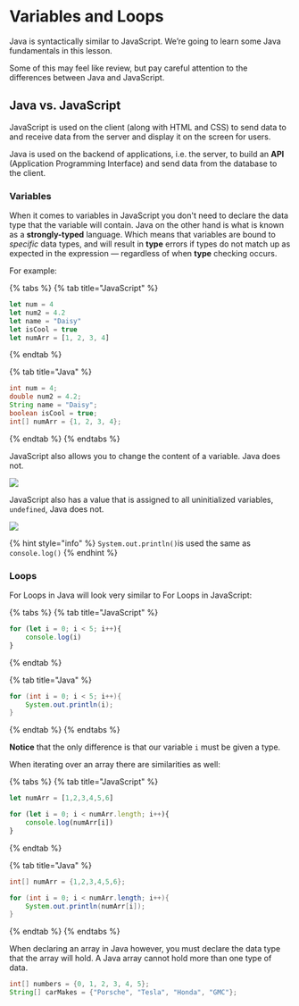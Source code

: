 # Variables and Loops

Java is syntactically similar to JavaScript. We’re going to learn some Java fundamentals in this lesson.

Some of this may feel like review, but pay careful attention to the differences between Java and JavaScript. 

## Java vs. JavaScript

JavaScript is used on the client \(along with HTML and CSS\) to send data to and receive data from the server and display it on the screen for users.

Java is used on the backend of applications, i.e. the server, to build an **API** \(Application Programming Interface\) and send data from the database to the client.

### Variables

When it comes to variables in JavaScript you don't need to declare the data type that the variable will contain. Java on the other hand is what is known as a **strongly-typed** language.  Which means that variables are bound to _specific_ data types, and will result in **type** errors if types do not match up as expected in the expression — regardless of when **type** checking occurs.

For example:

{% tabs %}
{% tab title="JavaScript" %}
```javascript
let num = 4 
let num2 = 4.2
let name = "Daisy"
let isCool = true
let numArr = [1, 2, 3, 4]
```
{% endtab %}

{% tab title="Java" %}
```java
int num = 4;
double num2 = 4.2;
String name = "Daisy";
boolean isCool = true;
int[] numArr = {1, 2, 3, 4};
```
{% endtab %}
{% endtabs %}

JavaScript also allows you to change the content of a variable. Java does not.

![](../../.gitbook/assets/image%20%28108%29.png)

JavaScript also has a value that is assigned to all uninitialized variables, `undefined`, Java does not.

![](../../.gitbook/assets/image%20%2870%29.png)

{% hint style="info" %}
`System.out.println()`is used the same as `console.log()`
{% endhint %}

### Loops

For Loops in Java will look very similar to For Loops in JavaScript:

{% tabs %}
{% tab title="JavaScript" %}
```javascript
for (let i = 0; i < 5; i++){
	console.log(i)
}
```
{% endtab %}

{% tab title="Java" %}
```java
for (int i = 0; i < 5; i++){
	System.out.println(i);
}
```
{% endtab %}
{% endtabs %}

**Notice** that the only difference is that our variable `i` must be given a type.

When iterating over an array there are similarities as well:

{% tabs %}
{% tab title="JavaScript" %}
```javascript
let numArr = [1,2,3,4,5,6]

for (let i = 0; i < numArr.length; i++){
	console.log(numArr[i])
}
```
{% endtab %}

{% tab title="Java" %}
```java
int[] numArr = {1,2,3,4,5,6};

for (int i = 0; i < numArr.length; i++){
	System.out.println(numArr[i]);
}
```
{% endtab %}
{% endtabs %}

When declaring an array in Java however, you must declare the data type that the array will hold. A Java array cannot hold more than one type of data.

```java
int[] numbers = {0, 1, 2, 3, 4, 5};
String[] carMakes = {"Porsche", "Tesla", "Honda", "GMC"};
```

